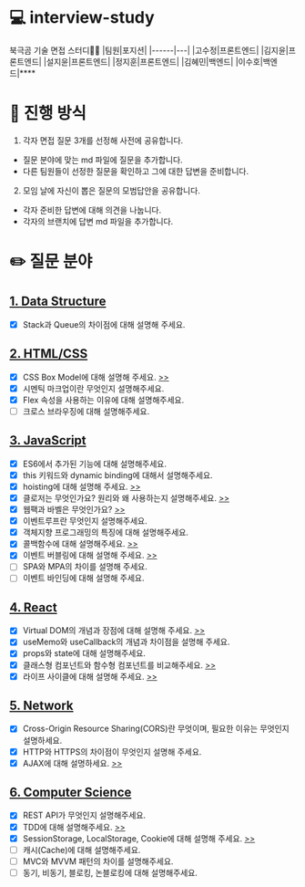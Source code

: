 # 💻 interview-study

북극곰 기술 면접 스터디🐻‍❄️
|팀원|포지션|
|------|---|
|고수정|프론트엔드|
|김지윤|프론트엔드|
|설지윤|프론트엔드|
|정지훈|프론트엔드|
|김혜민|백엔드|
|이수호|백엔드|\*\*\*\*

# 👫 진행 방식

1. 각자 면접 질문 3개를 선정해 사전에 공유합니다.

- 질문 분야에 맞는 md 파일에 질문을 추가합니다.
- 다른 팀원들이 선정한 질문을 확인하고 그에 대한 답변을 준비합니다.

2. 모임 날에 자신이 뽑은 질문의 모범답안을 공유합니다.

- 각자 준비한 답변에 대해 의견을 나눕니다.
- 각자의 브랜치에 답변 md 파일을 추가합니다.

# ✏️ 질문 분야

## [1. Data Structure](data_structure.md)

- [x] Stack과 Queue의 차이점에 대해 설명해 주세요.

## [2. HTML/CSS](html_css.md)

- [x] CSS Box Model에 대해 설명해 주세요. [>>](https://github.com/non-major/interview-study/blob/jiyunKim/230116.md)
- [x] 시멘틱 마크업이란 무엇인지 설명해주세요.
- [x] Flex 속성을 사용하는 이유에 대해 설명해주세요.
- [ ] 크로스 브라우징에 대해 설명해주세요.

## [3. JavaScript](javascript.md)

- [x] ES6에서 추가된 기능에 대해 설명해주세요.
- [x] this 키워드와 dynamic binding에 대해서 설명해주세요.
- [x] hoisting에 대해 설명해 주세요. [>>](https://github.com/non-major/interview-study/blob/jiyunKim/230116.md)
- [x] 클로저는 무엇인가요? 원리와 왜 사용하는지 설명해주세요. [>>](https://github.com/non-major/interview-study/blob/dihoon/230116.md)
- [x] 웹팩과 바벨은 무엇인가요? [>>](https://github.com/non-major/interview-study/blob/dihoon/230116.md)
- [x] 이벤트루프란 무엇인지 설명해주세요.
- [x] 객체지향 프로그래밍의 특징에 대해 설명해주세요.
- [x] 콜백함수에 대해 설명해주세요. [>>](https://github.com/non-major/interview-study/blob/dihoon/230126.md)
- [x] 이벤트 버블링에 대해 설명해 주세요. [>>](https://github.com/non-major/interview-study/blob/jiyunKim/230126.md)
- [ ] SPA와 MPA의 차이를 설명해 주세요.
- [ ] 이벤트 바인딩에 대해 설명해 주세요.

## [4. React](react.md)

- [x] Virtual DOM의 개념과 장점에 대해 설명해 주세요. [>>](https://github.com/non-major/interview-study/blob/jiyunKim/230116.md)
- [x] useMemo와 useCallback의 개념과 차이점을 설명해 주세요.
- [x] props와 state에 대해 설명해주세요.
- [x] 클래스형 컴포넌트와 함수형 컴포넌트를 비교해주세요. [>>](https://github.com/non-major/interview-study/blob/dihoon/230126.md)
- [x] 라이프 사이클에 대해 설명해 주세요. [>>](https://github.com/non-major/interview-study/blob/jiyunKim/230126.md)

## [5. Network](network.md)

- [x] Cross-Origin Resource Sharing(CORS)란 무엇이며, 필요한 이유는 무엇인지 설명하세요.
- [x] HTTP와 HTTPS의 차이점이 무엇인지 설명해 주세요.
- [x] AJAX에 대해 설명하세요. [>>](https://github.com/non-major/interview-study/blob/dihoon/230116.md)

## [6. Computer Science](network.md)

- [x] REST API가 무엇인지 설명해주세요.
- [x] TDD에 대해 설명해주세요. [>>](https://github.com/non-major/interview-study/blob/dihoon/230126.md)
- [x] SessionStorage, LocalStorage, Cookie에 대해 설명해 주세요. [>>](https://github.com/non-major/interview-study/blob/jiyunKim/230126.md)
- [ ] 캐시(Cache)에 대해 설명해주세요.
- [ ] MVC와 MVVM 패턴의 차이를 설명해주세요.
- [ ] 동기, 비동기, 블로킹, 논블로킹에 대해 설명해주세요.
